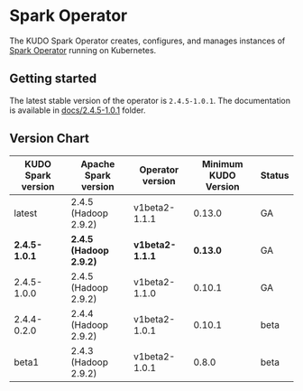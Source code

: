 # Spark Operator

The KUDO Spark Operator creates, configures, and manages instances of [Spark Operator](https://github.com/mesosphere/spark-on-k8s-operator) running on Kubernetes.

## Getting started
The latest stable version of the operator is `2.4.5-1.0.1`.
The documentation is available in [docs/2.4.5-1.0.1](./docs/2.4.5-1.0.1) folder.

## Version Chart

| KUDO Spark version | Apache Spark version     | Operator version        | Minimum KUDO Version | Status |
| ------------------ | --------------------     | ----------------------- | -------------------- | ------ |
| latest             | 2.4.5 (Hadoop 2.9.2)     | v1beta2-1.1.1           | 0.13.0               | GA     |
| **2.4.5-1.0.1**    | **2.4.5 (Hadoop 2.9.2)** | **v1beta2-1.1.1**       | **0.13.0**           | GA     |
| 2.4.5-1.0.0        | 2.4.5 (Hadoop 2.9.2)     | v1beta2-1.1.0           | 0.10.1               | GA     |
| 2.4.4-0.2.0        | 2.4.4 (Hadoop 2.9.2)     | v1beta2-1.0.1           | 0.10.1               | beta   |
| beta1              | 2.4.3 (Hadoop 2.9.2)     | v1beta2-1.0.1           | 0.8.0                | beta   |
